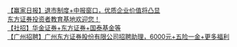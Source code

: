   
[【赢家日报】退市制度+中报窗口，优质企业价值将凸显](http://www.dianyue.me/archives/051/8nb0qh373aynxddf/)  
[东方证券投资者教育基地欢迎您！](http://www.dianyue.me/archives/080/ew3g6q5sgk4lq0s7/)  
[【社招】华金证券+东方证券+国泰基金等](http://www.dianyue.me/archives/332/60di1clvyjpusy5s/)  
[【广州招聘】广州东方证券股份有限公司招聘助理，6000元+五险一金+更多福利](http://www.dianyue.me/archives/085/6asshge7h9en1m7r/)